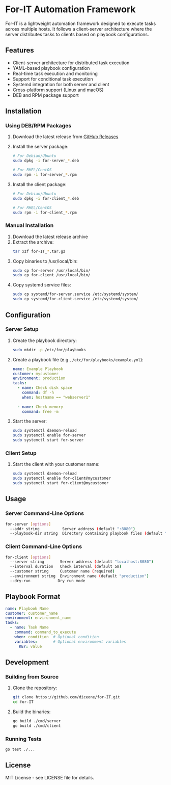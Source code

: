 # For-IT Automation Framework

For-IT is a lightweight automation framework designed to execute tasks across multiple hosts. It follows a client-server architecture where the server distributes tasks to clients based on playbook configurations.

## Features

- Client-server architecture for distributed task execution
- YAML-based playbook configuration
- Real-time task execution and monitoring
- Support for conditional task execution
- Systemd integration for both server and client
- Cross-platform support (Linux and macOS)
- DEB and RPM package support

## Installation

### Using DEB/RPM Packages

1. Download the latest release from [GitHub Releases](https://github.com/diceone/for-IT/releases)

2. Install the server package:
   ```bash
   # For Debian/Ubuntu
   sudo dpkg -i for-server_*.deb
   
   # For RHEL/CentOS
   sudo rpm -i for-server_*.rpm
   ```

3. Install the client package:
   ```bash
   # For Debian/Ubuntu
   sudo dpkg -i for-client_*.deb
   
   # For RHEL/CentOS
   sudo rpm -i for-client_*.rpm
   ```

### Manual Installation

1. Download the latest release archive
2. Extract the archive:
   ```bash
   tar xzf for-IT_*.tar.gz
   ```
3. Copy binaries to /usr/local/bin:
   ```bash
   sudo cp for-server /usr/local/bin/
   sudo cp for-client /usr/local/bin/
   ```
4. Copy systemd service files:
   ```bash
   sudo cp systemd/for-server.service /etc/systemd/system/
   sudo cp systemd/for-client.service /etc/systemd/system/
   ```

## Configuration

### Server Setup

1. Create the playbook directory:
   ```bash
   sudo mkdir -p /etc/for/playbooks
   ```

2. Create a playbook file (e.g., `/etc/for/playbooks/example.yml`):
   ```yaml
   name: Example Playbook
   customer: mycustomer
   environment: production
   tasks:
     - name: Check disk space
       command: df -h
       when: hostname == "webserver1"
     
     - name: Check memory
       command: free -m
   ```

3. Start the server:
   ```bash
   sudo systemctl daemon-reload
   sudo systemctl enable for-server
   sudo systemctl start for-server
   ```

### Client Setup

1. Start the client with your customer name:
   ```bash
   sudo systemctl daemon-reload
   sudo systemctl enable for-client@mycustomer
   sudo systemctl start for-client@mycustomer
   ```

## Usage

### Server Command-Line Options

```bash
for-server [options]
  --addr string          Server address (default ":8080")
  --playbook-dir string  Directory containing playbook files (default "playbooks")
```

### Client Command-Line Options

```bash
for-client [options]
  --server string       Server address (default "localhost:8080")
  --interval duration   Check interval (default 5m)
  --customer string     Customer name (required)
  --environment string  Environment name (default "production")
  --dry-run            Dry run mode
```

## Playbook Format

```yaml
name: Playbook Name
customer: customer_name
environment: environment_name
tasks:
  - name: Task Name
    command: command_to_execute
    when: condition  # Optional condition
    variables:       # Optional environment variables
      KEY: value
```

## Development

### Building from Source

1. Clone the repository:
   ```bash
   git clone https://github.com/diceone/for-IT.git
   cd for-IT
   ```

2. Build the binaries:
   ```bash
   go build ./cmd/server
   go build ./cmd/client
   ```

### Running Tests

```bash
go test ./...
```

## License

MIT License - see LICENSE file for details.
